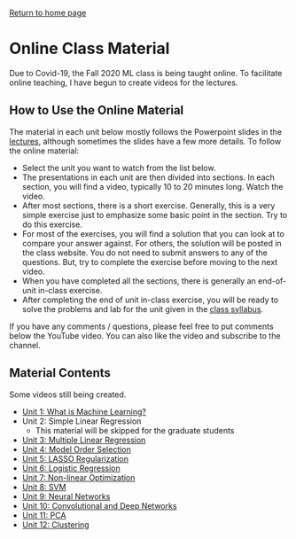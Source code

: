 [Return to home page](./README.md) 

# Online Class Material

Due to Covid-19, the Fall 2020 ML class is being taught online.  To facilitate
online teaching, I have begun to create videos for the lectures.

## How to Use the Online Material

The material in each unit below mostly follows the Powerpoint slides in the
[lectures](./lectures), although sometimes the slides have a few more details.
To follow the online material:
* Select the unit you want to watch from the list below.
* The presentations in each unit are then divided into sections.  In each section,
you will find a video, typically 10 to 20 minutes long.  Watch the video.
* After most sections, there is a short exercise.  Generally,
this is a very simple exercise just to emphasize some basic point in the section.
Try to do this exercise.
* For most of the exercises, you will find a solution that you can look at to 
compare your answer against.  For others, the solution will be posted in
the class website.  You do not need to submit answers to any of the questions.
But, try to complete the exercise before moving to the next video.
* When you have completed all the sections, there is generally an end-of-unit 
in-class exercise.
* After completing the end of unit in-class exercise, you will be ready to solve
the problems and lab for the unit given in the [class syllabus](./sequence.md).

If you have any comments / questions, please feel free to put comments below the
YouTube video.  You can also like the video and subscribe to the channel.

## Material Contents

Some videos still being created.  

* [Unit 1:  What is Machine Learning?](./unit01_intro/online/readme.md)
* Unit 2:  Simple Linear Regression
    * This material will be skipped for the graduate students
* [Unit 3:  Multiple Linear Regression](./unit03_mult_lin_reg/online/readme.md)
* [Unit 4:  Model Order Selection](./unit04_model_sel/online/readme.md)
* [Unit 5:  LASSO Regularization](./unit05_lasso/online/readme.md)
* [Unit 6:  Logistic Regression](./unit06_logistic/online/readme.md)
* [Unit 7:  Non-linear Optimization](./unit07_optim/online/readme.md)
* [Unit 8:  SVM](./unit08_svm/online/readme.md)
* [Unit 9:  Neural Networks](./unit09_neural/online/readme.md)
* [Unit 10: Convolutional and Deep Networks](./unit10_cnn/online/readme.md)
* [Unit 11: PCA](./unit11_pca/online/readme.md)
* [Unit 12: Clustering](./unit12_cluster/online/readme.md)

    
    

